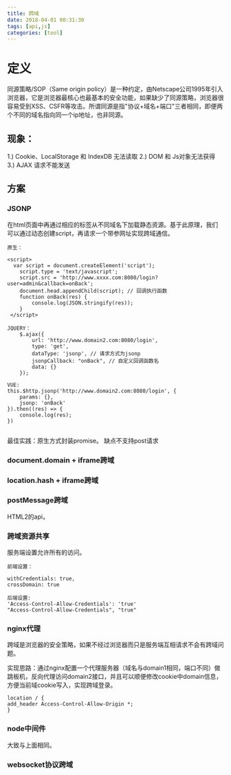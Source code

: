 ```yaml
---
title: 跨域
date: 2018-04-01 00:31:30
tags: [api,js]
categories: [tool]
---
```


# 定义
同源策略/SOP（Same origin policy）是一种约定，由Netscape公司1995年引入浏览器，它是浏览器最核心也最基本的安全功能，如果缺少了同源策略，浏览器很容易受到XSS、CSFR等攻击。所谓同源是指"协议+域名+端口"三者相同，即便两个不同的域名指向同一个ip地址，也非同源。


## 现象：
1.) Cookie、LocalStorage 和 IndexDB 无法读取
2.) DOM 和 Js对象无法获得
3.) AJAX 请求不能发送

## 方案 

### JSONP

在html页面中再通过相应的标签从不同域名下加载静态资源。基于此原理，我们可以通过动态创建script，再请求一个带参网址实现跨域通信。

```
原生：

<script> 
  var script = document.createElement('script'); 
	script.type = 'text/javascript'; 
	script.src = 'http://www.xxxx.com:8080/login?user=admin&callback=onBack';
	document.head.appendChild(script); // 回调执行函数 
	function onBack(res) {
		console.log(JSON.stringify(res)); 
	}
 </script>

JQUERY：
	$.ajax({
		url: 'http://www.domain2.com:8080/login',
		type: 'get', 
		dataType: 'jsonp', // 请求方式为jsonp 
		jsonpCallback: "onBack", // 自定义回调函数名
		data: {}
	});

VUE:
this.$http.jsonp('http://www.domain2.com:8080/login', { 
	params: {}, 
	jsonp: 'onBack'
}).then((res) => {
	console.log(res);
})


```

最佳实践：原生方式封装promise。
缺点不支持post请求

### document.domain + iframe跨域

### location.hash + iframe跨域

### postMessage跨域

HTML2的api，

### 跨域资源共享  

服务端设置允许所有的访问。

```
前端设置：

withCredentials: true,
crossDomain: true

后端设置:
'Access-Control-Allow-Credentials': 'true'
"Access-Control-Allow-Credentials", "true"

```
### nginx代理

跨域是浏览器的安全策略，如果不经过浏览器而只是服务端互相请求不会有跨域问题。

实现思路：通过nginx配置一个代理服务器（域名与domain1相同，端口不同）做跳板机，反向代理访问domain2接口，并且可以顺便修改cookie中domain信息，方便当前域cookie写入，实现跨域登录。

```
location / { 
add_header Access-Control-Allow-Origin *;
}
```

### node中间件

大致与上面相同。

### websocket协议跨域

